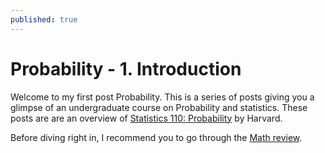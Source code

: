 ```yaml
---
published: true
---
```

# Probability - 1. Introduction

Welcome to my first post Probability. This is a series of posts giving you a glimpse of an undergraduate course on Probability and statistics. These posts are are an overview of [Statistics 110: Probability](https://projects.iq.harvard.edu/stat110 "Statistics110:Probability") by Harvard.
<!--more-->

Before diving right in, I recommend you to go through the [Math review](https://projects.iq.harvard.edu/files/stat110/files/math_review_handout.pdf "Math Review").
